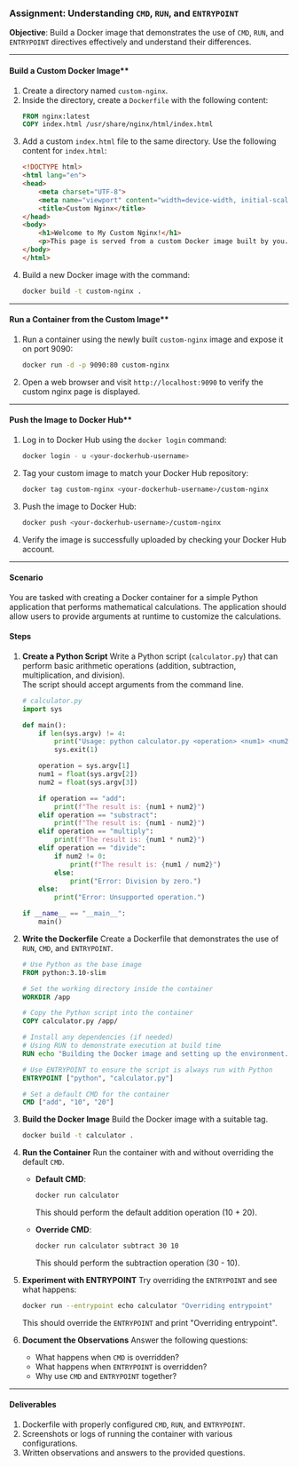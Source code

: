 ### **Assignment: Understanding `CMD`, `RUN`, and `ENTRYPOINT`**

**Objective**: Build a Docker image that demonstrates the use of `CMD`, `RUN`, and `ENTRYPOINT` directives effectively and understand their differences.

---

####  Build a Custom Docker Image**
1. Create a directory named `custom-nginx`.
2. Inside the directory, create a `Dockerfile` with the following content:
   ```dockerfile
   FROM nginx:latest
   COPY index.html /usr/share/nginx/html/index.html
   ```
3. Add a custom `index.html` file to the same directory. Use the following content for `index.html`:
   ```html
   <!DOCTYPE html>
   <html lang="en">
   <head>
       <meta charset="UTF-8">
       <meta name="viewport" content="width=device-width, initial-scale=1.0">
       <title>Custom Nginx</title>
   </head>
   <body>
       <h1>Welcome to My Custom Nginx!</h1>
       <p>This page is served from a custom Docker image built by you.</p>
   </body>
   </html>
   ```
4. Build a new Docker image with the command:
   ```bash
   docker build -t custom-nginx .
   ```

---

#### Run a Container from the Custom Image**
1. Run a container using the newly built `custom-nginx` image and expose it on port 9090:
   ```bash
   docker run -d -p 9090:80 custom-nginx
   ```
2. Open a web browser and visit `http://localhost:9090` to verify the custom nginx page is displayed.

---

#### Push the Image to Docker Hub**
1. Log in to Docker Hub using the `docker login` command:
   ```bash
   docker login - u <your-dockerhub-username>
   ```
2. Tag your custom image to match your Docker Hub repository:
   ```bash
   docker tag custom-nginx <your-dockerhub-username>/custom-nginx
   ```
3. Push the image to Docker Hub:
   ```bash
   docker push <your-dockerhub-username>/custom-nginx
   ```
4. Verify the image is successfully uploaded by checking your Docker Hub account.


---
#### **Scenario**
You are tasked with creating a Docker container for a simple Python application that performs mathematical calculations. The application should allow users to provide arguments at runtime to customize the calculations.

#### **Steps**

1. **Create a Python Script**
   Write a Python script (`calculator.py`) that can perform basic arithmetic operations (addition, subtraction, multiplication, and division).  
   The script should accept arguments from the command line.

   ```python
   # calculator.py
   import sys

   def main():
       if len(sys.argv) != 4:
           print("Usage: python calculator.py <operation> <num1> <num2>")
           sys.exit(1)

       operation = sys.argv[1]
       num1 = float(sys.argv[2])
       num2 = float(sys.argv[3])

       if operation == "add":
           print(f"The result is: {num1 + num2}")
       elif operation == "substract":
           print(f"The result is: {num1 - num2}")
       elif operation == "multiply":
           print(f"The result is: {num1 * num2}")
       elif operation == "divide":
           if num2 != 0:
               print(f"The result is: {num1 / num2}")
           else:
               print("Error: Division by zero.")
       else:
           print("Error: Unsupported operation.")

   if __name__ == "__main__":
       main()
   ```

2. **Write the Dockerfile**
   Create a Dockerfile that demonstrates the use of `RUN`, `CMD`, and `ENTRYPOINT`.

   ```dockerfile
   # Use Python as the base image
   FROM python:3.10-slim

   # Set the working directory inside the container
   WORKDIR /app

   # Copy the Python script into the container
   COPY calculator.py /app/

   # Install any dependencies (if needed)
   # Using RUN to demonstrate execution at build time
   RUN echo "Building the Docker image and setting up the environment..."

   # Use ENTRYPOINT to ensure the script is always run with Python
   ENTRYPOINT ["python", "calculator.py"]

   # Set a default CMD for the container
   CMD ["add", "10", "20"]
   ```

3. **Build the Docker Image**
   Build the Docker image with a suitable tag.

   ```bash
   docker build -t calculator .
   ```

4. **Run the Container**
   Run the container with and without overriding the default `CMD`.

   - **Default CMD**:
     ```bash
     docker run calculator
     ```
     This should perform the default addition operation (10 + 20).

   - **Override CMD**:
     ```bash
     docker run calculator subtract 30 10
     ```
     This should perform the subtraction operation (30 - 10).

5. **Experiment with ENTRYPOINT**
   Try overriding the `ENTRYPOINT` and see what happens:

   ```bash
   docker run --entrypoint echo calculator "Overriding entrypoint"
   ```
   This should override the `ENTRYPOINT` and print "Overriding entrypoint".

6. **Document the Observations**
   Answer the following questions:
   - What happens when `CMD` is overridden?
   - What happens when `ENTRYPOINT` is overridden?
   - Why use `CMD` and `ENTRYPOINT` together?

---

#### **Deliverables**
1. Dockerfile with properly configured `CMD`, `RUN`, and `ENTRYPOINT`.
2. Screenshots or logs of running the container with various configurations.
3. Written observations and answers to the provided questions.


